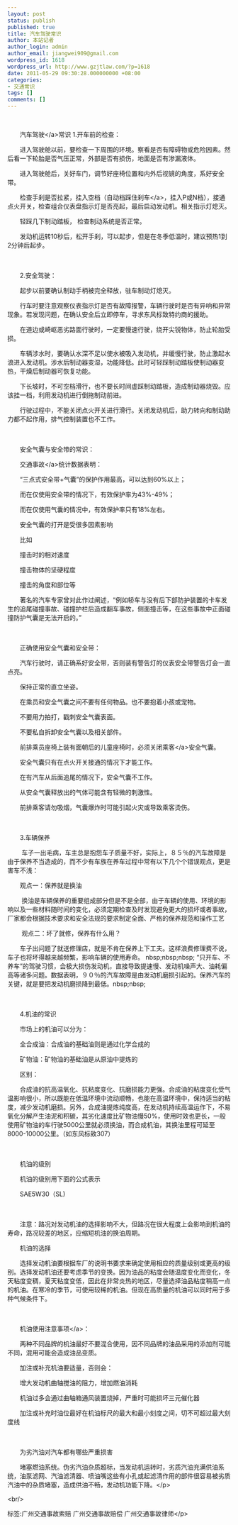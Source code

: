 ```yaml
---
layout: post
status: publish
published: true
title: 汽车驾驶常识
author: 本站记者
author_login: admin
author_email: jiangwei909@gmail.com
wordpress_id: 1618
wordpress_url: http://www.gzjtlaw.com/?p=1618
date: 2011-05-29 09:30:28.000000000 +08:00
categories:
- 交通常识
tags: []
comments: []
---
```

<p><br><p>　　汽车<a>驾驶<&#47;a>常识 1.开车前的检查：<br><p>　　进入驾驶舱以前，要检查一下周围的环境。察看是否有障碍物或危险因素。然后看一下轮胎是否气压正常，外部是否有损伤，地面是否有渗漏液体。<br><p>　　进入驾驶舱后，关好车门，调节好座椅位置和内外后视镜的角度，系好安全带。<br><p>　　检查手刹是否拉紧，挂入空档（自动档踩住<a>刹车<&#47;a>，挂入P或N档），接通点火开关，检查组合仪表盘指示灯是否亮起，最后启动发动机。相关指示灯熄灭。<br><p>　　轻踩几下制动踏板， 检查制动系统是否正常。<br><p>　　发动机运转10秒后，松开手刹，可以起步，但是在冬季低温时，建议预热1到2分钟后起步。<br><p>　　<br><p>　　2.安全驾驶：<br><p>　　起步以前要确认制动手柄被完全释放，驻车制动灯熄灭。<br><p>　　行车时要注意观察仪表指示灯是否有故障报警，车辆行驶时是否有异响和异常现象。若发现问题，在确认安全后立即停车，寻求东风标致特约商的援助。<br><p>　　在道边或崎岖恶劣路面行驶时，一定要慢速行驶，绕开尖锐物体，防止轮胎受损。<br><p>　　车辆涉水时，要确认水深不足以使水被吸入发动机，并缓慢行驶，防止激起水浪进入发动机。涉水后制动器变湿，功能降低。此时可轻踩制动踏板使制动器变热，干燥后制动器可恢复功能。<br><p>　　下长坡时，不可空档滑行，也不要长时间虚踩制动踏板，造成制动器烧毁。应该挂一档，利用发动机进行倒拖制动前进。<br><p>　　行驶过程中，不能关闭点火开关进行滑行。关闭发动机后，助力转向和制动助力都不起作用，排气控制装置也不工作。<br><p>　　<br><p>　　安全气囊与安全带的常识：<br><p>　　<a>交通事故<&#47;a>统计数据表明：<br><p>　　&ldquo;三点式安全带+气囊&rdquo;的保护作用最高，可以达到60%以上；<br><p>　　而在仅使用安全带的情况下，有效保护率为43%-49%；<br><p>　　而在仅使用气囊的情况中，有效保护率只有18%左右。<br><p>　　安全气囊的打开是受很多因素影响<br><p>　　比如<br><p>　　撞击时的相对速度<br><p>　　撞击物体的坚硬程度<br><p>　　撞击的角度和部位等<br><p>　　著名的汽车专家曾对此作过阐述，&ldquo;例如轿车与没有后下部防护装置的卡车发生的追尾碰撞事故、碰撞护栏后造成翻车事故，侧面撞击等，在这些事故中正面碰撞防护气囊是无法开启的。&rdquo;<br><p>　　<br><p>　　正确使用安全气囊和安全带：<br><p>　　汽车行驶时，请正确系好安全带，否则装有警告灯的仪表安全带警告灯会一直点亮。<br><p>　　保持正常的直立坐姿。<br><p>　　在乘员和安全气囊之间不要有任何物品。也不要抱着小孩或宠物。<br><p>　　不要用力拍打，戳刺安全气囊表面。<br><p>　　不要私自拆卸安全气囊以及相关部件。<br><p>　　前排乘员座椅上装有面朝后的儿童座椅时，必须关闭<a>乘客<&#47;a>安全气囊。<br><p>　　安全气囊只有在点火开关接通的情况下才能工作。<br><p>　　在有汽车从后面追尾的情况下，安全气囊不工作。<br><p>　　从安全气囊释放出的气体可能含有轻微的刺激性。<br><p>　　前排乘客请勿吸烟，气囊爆炸时可能引起火灾或导致乘客烫伤。<br><p>　　<br><p>　　3.车辆保养<br><p>　　 车子一出毛病，车主总是抱怨车子质量不好，实际上，８５％的汽车故障是由于保养不当造成的，而不少有车族在养车过程中常有以下几个个错误观点，更是害车不浅：<br><p>　　观点一：保养就是换油<br><p>　　 换油是车辆保养的重要组成部分但是不是全部，由于车辆的使用、环境的影响以及一些材料随时间的变化，必须定期检查及时发现避免更大的损坏或者事故，厂家都会根据技术要求和安全法规的要求制定全面、严格的保养规范和操作工艺 <br><p>　　 观点二：坏了就修，保养有什么用？<br><p>　　车子出问题了就送修理店，就是不肯在保养上下工夫。这样浪费修理费不说，车子也将坏得越来越频繁，影响车辆的使用寿命。 nbsp;nbsp;nbsp; &ldquo;只开车、不养车&rdquo;的驾驶习惯，会极大损伤发动机，直接导致提速慢、发动机噪声大、油耗偏高等诸多问题。数据表明，９０％的汽车故障是由发动机磨损引起的。保养汽车的关键，就是要把发动机磨损降到最低。nbsp;nbsp;<br><p>　　<br><p>　　4.机油的常识<br><p>　　市场上的机油可以分为：<br><p>　　全合成油：合成油的基础油则是通过化学合成的<br><p>　　矿物油：矿物油的基础油是从原油中提炼的<br><p>　　区别：<br><p>　　合成油的抗高温氧化、抗粘度变化、抗磨损能力更强。合成油的粘度变化受气温影响很小，所以既能在低温环境中流动顺畅，也能在高温环境中，保持适当的粘度，减少发动机磨损。另外，合成油提炼纯度高，在发动机持续高温运作下，不易氧化分解产生油泥和积碳，其劣化速度比矿物油慢50%，使用时效也更长，一般使用矿物油的车行驶5000公里就必须换油，而合成机油，其换油里程可延至8000-10000公里。（如东风标致307）<br><p>　　<br><p>　　机油的级别<br><p>　　机油的级别用下面的公式表示<br><p>　　SAE5W30（SL)　　 　　<br><p>　　<br><p>　　注意：路况对发动机油的选择影响不大，但路况在很大程度上会影响到机油的寿命，路况较差的地区，应缩短机油的换油周期。 <br><p>　　机油的选择<br><p>　　选择发动机油要根据车厂的说明书要求来确定使用相应的质量级别或更高的级别。选择发动机油还要考虑季节的变换。因为油品的粘度会随温度变化而变化，冬天粘度变稠，夏天粘度变低，因此在非常炎热的地区，尽量选择油品粘度稍高一点的机油。在寒冷的季节，可使用较稀的机油。但现在高质量的机油可以同时用于多种气候条件下。<br><p>　　<br><p>　　机油使用<a>注意事项<&#47;a>：<br><p>　　两种不同品牌的机油最好不要混合使用，因不同品牌的油品采用的添加剂可能不同，混用可能会造成油品变质。<br><p>　　加注或补充机油要适量，否则会：<br><p>　　增大发动机曲轴搅油的阻力，增加燃油消耗<br><p>　　机油过多会通过曲轴箱通风装置烧掉，严重时可能损坏三元催化器<br><p>　　加注或补充时油位最好在机油标尺的最大和最小刻度之间，切不可超过最大刻度线<br><p>　　<br><p>　　为劣汽油对汽车都有哪些严重损害<br><p>　　堵塞燃油系统。伪劣汽油杂质超标，当发动机运转时，劣质汽油充满供油系统，油泵滤网、汽油滤清器、喷油嘴这些有小孔或起滤清作用的部件很容易被劣质汽油中的杂质堵塞，造成供油不畅，发动机功能下降。<&#47;p><br&#47;><p>标签:广州交通事故索赔 广州交通事故赔偿 广州交通事故律师<&#47;p>
